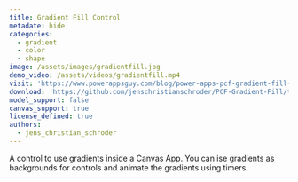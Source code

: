 ```yaml
---
title: Gradient Fill Control
metadate: hide
categories:
  - gradient
  - color
  - shape
image: /assets/images/gradientfill.jpg
demo_video: /assets/videos/gradientfill.mp4
visit: 'https://www.powerappsguy.com/blog/power-apps-pcf-gradient-fill-control/'
download: 'https://github.com/jenschristianschroder/PCF-Gradient-Fill/tree/master/PCF-Gradient-Fill'
model_support: false
canvas_support: true
license_defined: true
authors:
  - jens_christian_schroder
---
```


A control to use gradients inside a Canvas App. You can ise gradients as backgrounds for controls and animate the gradients using timers.
